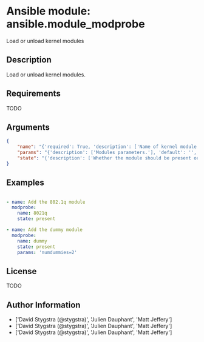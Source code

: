 # Ansible module: ansible.module_modprobe


Load or unload kernel modules

## Description

Load or unload kernel modules.

## Requirements

TODO

## Arguments

``` json
{
    "name": "{'required': True, 'description': ['Name of kernel module to manage.']}",
    "params": "{'description': ['Modules parameters.'], 'default': '', 'version_added': '1.6'}",
    "state": "{'description': ['Whether the module should be present or absent.'], 'choices': ['absent', 'present'], 'default': 'present'}",
}
```

## Examples


``` yaml

- name: Add the 802.1q module
  modprobe:
    name: 8021q
    state: present

- name: Add the dummy module
  modprobe:
    name: dummy
    state: present
    params: 'numdummies=2'

```

## License

TODO

## Author Information
  - ['David Stygstra (@stygstra)', 'Julien Dauphant', 'Matt Jeffery']
  - ['David Stygstra (@stygstra)', 'Julien Dauphant', 'Matt Jeffery']
  - ['David Stygstra (@stygstra)', 'Julien Dauphant', 'Matt Jeffery']
